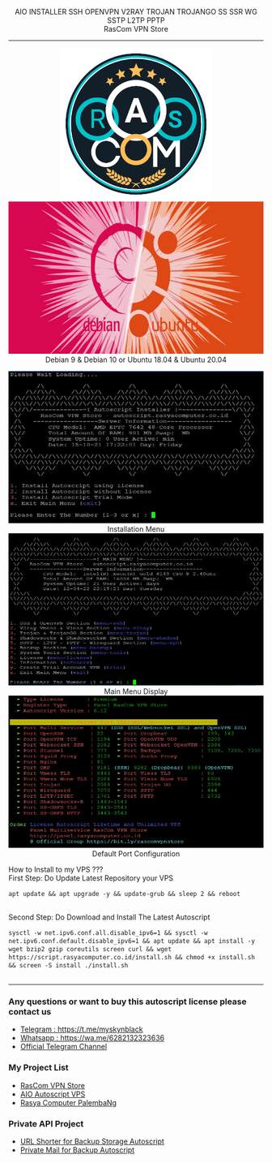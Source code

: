 <!DOCTYPE html>
<html>

  <head>
    <meta charset='utf-8' />
    <meta http-equiv="X-UA-Compatible" content="chrome=1" />
    <meta name="description" content="Home Page : My Github Web" />
  </head>

  <body>
    <p align="center">
    AIO INSTALLER SSH OPENVPN V2RAY TROJAN TROJANGO SS SSR WG SSTP L2TP PPTP<br>
    RasCom VPN Store<br>
      </p><hr><p align="center">
  <img src="https://github.com/myskynblack/aioscvps/raw/main/image/RasComVPNStore.png" width="300" height="300" alt="hi" class="inline"/><br />
  <img src="https://github.com/myskynblack/aioscvps/raw/main/image/os.png" width="600" height="300" alt="hi" class="inline"/><br />
  Debian 9 & Debian 10 or Ubuntu 18.04 & Ubuntu 20.04
    </p>
<div id="main_content_wrap" class="outer">
    <section id="main_content" class="inner">
      <p align="center">
    <img src="https://github.com/myskynblack/aioscvps/blob/main/image/install.jpg" width="600" height="300" alt="hi" class="inline"/><br />
    Installation Menu<br>
    <img src="https://github.com/myskynblack/aioscvps/blob/main/image/menu.jpg" width="600" height="300" alt="hi" class="inline"/><br />
    Main Menu Display<br>
    <img src="https://github.com/myskynblack/aioscvps/blob/main/image/port.jpg" width="600" height="300" alt="hi" class="inline"/><br />
    Default Port Configuration<br>
        </p>
    How to Install to my VPS ???<br>
    First Step: Do Update Latest Repository your VPS
    <pre><code>apt update && apt upgrade -y && update-grub && sleep 2 && reboot 
    </code></pre>
    Second Step: Do Download and Install The Latest Autoscript
    <pre><code>sysctl -w net.ipv6.conf.all.disable_ipv6=1 && sysctl -w net.ipv6.conf.default.disable_ipv6=1 && apt update && apt install -y wget bzip2 gzip coreutils screen curl && wget https://script.rasyacomputer.co.id/install.sh && chmod +x install.sh && screen -S install ./install.sh 
    </code></pre>
    <hr>
    <h3>Any questions or want to buy this autoscript license please contact us</h3>
    <ul>
    <li><a href="https://t.me/myskynblack">Telegram : https://t.me/myskynblack</a>
    <li><a href="https://wa.me/6282132323636">Whatsapp : https://wa.me/6282132323636</a>
    <li><a href="https://t.me/rascomchannel">Official Telegram Channel</a>
    </ul>
    <h3>My Project List</h3>
    <ul>
    <li><a href="https://panel.rasyacomputer.co.id">RasCom VPN Store</a>
    <li><a href="https://autoscript.rasyacomputer.co.id">AIO Autoscript VPS</a>
    <li><a href="https://rasyacomputer.co.id">Rasya Computer PalembaNg</a>
    </ul>
    <h3>Private API Project</h3>
    <ul>
    <li><a href="https://rcx.my.id">URL Shorter for Backup Storage Autoscript</a>
    <li><a href="http://mail.rcx.my.id">Private Mail for Backup Autoscript</a>
    </ul>
    <br /><br />
    </section>
</div>

</body>
</html>
